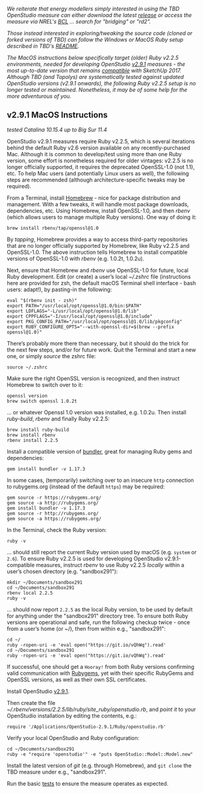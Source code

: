 _We reiterate that energy modellers simply interested in using the TBD OpenStudio measure can either download the latest [release](https://github.com/rd2/tbd/releases) or access the measure via NREL's [BCL](https://bcl.nrel.gov) ... search for "bridging" or "rd2"._

_Those instead interested in exploring/tweaking the source code (cloned or forked versions of TBD) can follow the Windows or MacOS Ruby setup described in TBD's [README](https://github.com/rd2/tbd#readme)._

_The MacOS instructions below specifically target (older) Ruby v2.2.5 environments, needed for developing OpenStudio [v2.9.1](https://github.com/NREL/OpenStudio/releases/tag/v2.9.1) measures - the most up-to-date version that remains [compatible](https://github.com/NREL/OpenStudio/wiki/OpenStudio-SDK-Version-Compatibility-Matrix) with SketchUp 2017. Although TBD (and Topolys) are systematically tested against updated OpenStudio versions (v2.9.1 onwards), the following Ruby v2.2.5 setup is no longer tested or maintained. Nonetheless, it may be of some help for the more adventurous of you._


## v2.9.1 MacOS Instructions
_tested Catalina 10.15.4 up to Big Sur 11.4_

OpenStudio v2.9.1 measures require Ruby v2.2.5, which is several iterations behind the default Ruby v2.6 version available on any recently-purchased Mac. Although it is common to develop/test using more than one Ruby version, some effort is nonetheless required for older vintages: v2.2.5 is no longer officially supported, it requires the deprecated OpenSSL-1.0 (not 1.1), etc. To help Mac users (and potentially Linux users as well), the following steps are recommended (although architecture-specific tweaks may be required).

From a Terminal, install [Homebrew](https://brew.sh/index) - nice for package distribution and management. With a few tweaks, it will handle most package downloads, dependencies, etc. Using Homebrew, install OpenSSL-1.0, and then _rbenv_ (which allows users to manage multiple Ruby versions). One way of doing it:

```
brew install rbenv/tap/openssl@1.0
```

By _tapping_, Homebrew provides a way to access third-party repositories that are no longer officially supported by Homebrew, like Ruby v2.2.5 and OpenSSL-1.0. The above instruction tells Homebrew to install compatible versions of OpenSSL-1.0 with _rbenv_ (e.g. 1.0.2t, 1.0.2u).

Next, ensure that Homebrew and _rbenv_ use OpenSSL-1.0 for future, local Ruby development. Edit (or create) a user’s local _~/.zshrc_ file (instructions here are provided for zsh, the default macOS Terminal shell interface - bash users: adapt!), by pasting-in the following:

```
eval "$(rbenv init - zsh)"
export PATH="/usr/local/opt/openssl@1.0/bin:$PATH"
export LDFLAGS="-L/usr/local/opt/openssl@1.0/lib"
export CPPFLAGS="-I/usr/local/opt/openssl@1.0/include"
export PKG_CONFIG_PATH="/usr/local/opt/openssl@1.0/lib/pkgconfig"
export RUBY_CONFIGURE_OPTS="--with-openssl-dir=$(brew --prefix openssl@1.0)"
```

There’s probably more there than necessary, but it should do the trick for the next few steps, and/or for future work. Quit the Terminal and start a new one, or simply _source_ the zshrc file:

```
source ~/.zshrc
```

Make sure the right OpenSSL version is recognized, and then instruct Homebrew to switch over to it:

```
openssl version
brew switch openssl 1.0.2t
```

… or whatever Openssl 1.0 version was installed, e.g. 1.0.2u. Then install _ruby-build_, _rbenv_ and finally Ruby v2.2.5:

```
brew install ruby-build
brew install rbenv
rbenv install 2.2.5
```

Install a compatible version of [bundler](https://bundler.io), great for managing Ruby gems and dependencies:

```
gem install bundler -v 1.17.3
```
In some cases, (temporarily) switching over to an insecure ```http``` connection to rubygems.org (instead of the default ```https```) may be required:
```
gem source -r https://rubygems.org/
gem source -a http://rubygems.org/
gem install bundler -v 1.17.3
gem source -r http://rubygems.org/
gem source -a https://rubygems.org/
```

In the Terminal, check the Ruby version:

```
ruby -v
```

... should still report the current Ruby version used by macOS (e.g. ```system``` or ```2.6```). To ensure Ruby v2.2.5 is used for developing OpenStudio v2.9.1-compatible measures, instruct _rbenv_ to use Ruby v2.2.5 _locally_ within a user’s chosen directory (e.g. "sandbox291"):

```
mkdir ~/Documents/sandbox291
cd ~/Documents/sandbox291
rbenv local 2.2.5
ruby -v
```

… should now report ```2.2.5``` as the local Ruby version, to be used by default for anything under the "sandbox291" directory tree. To ensure both Ruby versions are operational and safe, run the following checkup twice - once from a user’s home (or ~/), then from within e.g., "sandbox291":

```
cd ~/
ruby -ropen-uri -e 'eval open("https://git.io/vQhWq").read'
cd ~/Documents/sandbox291
ruby -ropen-uri -e 'eval open("https://git.io/vQhWq").read'
```

If successful, one should get a ```Hooray!``` from both Ruby versions confirming valid communication with [Rubygems](https://rubygems.org/), yet with their specific RubyGems and OpenSSL versions, as well as their own SSL certificates.

Install OpenStudio [v2.9.1](https://github.com/NREL/OpenStudio/releases/tag/v2.9.1).

Then create the file _~/.rbenv/versions/2.2.5/lib/ruby/site_ruby/openstudio.rb_, and _point it_ to your OpenStudio installation by editing the contents, e.g.:

```
require '/Applications/OpenStudio-2.9.1/Ruby/openstudio.rb'
```

Verify your local OpenStudio and Ruby configuration:

```
cd ~/Documents/sandbox291
ruby -e "require 'openstudio'" -e "puts OpenStudio::Model::Model.new"
```

Install the latest version of _git_ (e.g. through Homebrew), and ```git clone``` the TBD measure under e.g., "sandbox291".

Run the basic [tests](https://github.com/rd2/tbd#complete-list-of-test-commands) to ensure the measure operates as expected.
